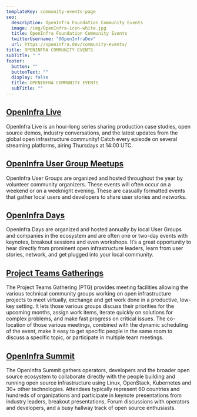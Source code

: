 ```yaml
---
templateKey: community-events-page
seo:
  description: OpenInfra Foundation Community Events
  image: /img/OpenInfra-icon-white.jpg
  title: OpenInfra Foundation Community Events
  twitterUsername: "@OpenInfraDev"
  url: https://openinfra.dev/community-events/
title: OPENINFRA COMMUNITY EVENTS
subTitle: " "
footer:
  button: ""
  buttonText: ""
  display: false
  title: OPENINFRA COMMUNITY EVENTS
  subTitle: ""
---
```


## [OpenInfra Live](/live)

OpenInfra Live is an hour-long series sharing production case studies, open source demos, industry conversations, and the latest updates from the global open infrastructure community! Catch every episode on several streaming platforms, airing Thursdays at 14:00 UTC.

## [OpenInfra User Group Meetups](https://www.meetup.com/pro/openinfradev)

OpenInfra User Groups are organized and hosted throughout the year by volunteer community organizers. These events will often occur on a weekend or on a weeknight evening. These are casually formatted events that gather local users and developers to share user stories and networks.  

## [OpenInfra Days](/days)

OpenInfra Days are organized and hosted annually by local User Groups and companies in the ecosystem and are often one or two-day events with keynotes, breakout sessions and even workshops. It’s a great opportunity to hear directly from prominent open infrastructure leaders, learn from user stories, network, and get plugged into your local community.

## [Project Teams Gatherings](/ptg)

The Project Teams Gathering (PTG) provides meeting facilities allowing the various technical community groups working on open infrastructure projects to meet virtually, exchange and get work done in a productive, low-key setting. It lets those various groups discuss their priorities for the upcoming months, assign work items, iterate quickly on solutions for complex problems, and make fast progress on critical issues. The co-location of those various meetings, combined with the dynamic scheduling of the event, make it easy to get specific people in the same room to discuss a specific topic, or participate in multiple team meetings.

## [OpenInfra Summit](/summit)

The OpenInfra Summit gathers operators, developers and the broader open source ecosystem to collaborate directly with the people building and running open source infrastructure using Linux, OpenStack, Kubernetes and 30+ other technologies. Attendees typically represent 60 countries and hundreds of organizations and participate in keynote presentations from industry leaders, breakout presentations, Forum discussions with operators and developers, and a busy hallway track of open source enthusiasts.
